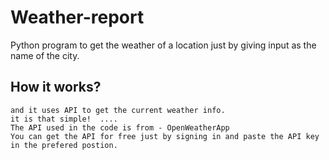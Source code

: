# Weather-report
Python program to get the weather of a location just by giving input as the name of the city.


## How it works?
```The code is built out of Python,
and it uses API to get the current weather info.
it is that simple!  ....
The API used in the code is from - OpenWeatherApp
You can get the API for free just by signing in and paste the API key in the prefered postion.
```
